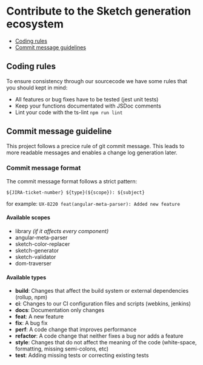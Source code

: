 # Contribute to the Sketch generation ecosystem

* [Coding rules](#coding-rules)
* [Commit message guidelines](#commit-message-guideline)

## Coding rules

To ensure consistency through our sourcecode we have some rules that you should kept in mind:

* All features or bug fixes have to be tested (jest unit tests)
* Keep your functions documentated with JSDoc comments
* Lint your code with the ts-lint `npm run lint`

## Commit message guideline

This project follows a precice rule of git commit message. This leads to more readable messages and enables a change log generation later.

### Commit message format

The commit message format follows a strict pattern:

`${JIRA-ticket-number} ${type}(${scope}): ${subject}`

for example: `UX-8220 feat(angular-meta-parser): Added new feature`

#### Available scopes

* library *(if it affects every component)*
* angular-meta-parser
* sketch-color-replacer
* sketch-generator
* sketch-validator
* dom-traverser

#### Available types

* **build**: Changes that affect the build system or external dependencies (rollup, npm)
* **ci**: Changes to our CI configuration files and scripts (webkins, jenkins)
* **docs**: Documentation only changes
* **feat**: A new feature
* **fix**: A bug fix
* **perf**: A code change that improves performance
* **refactor**: A code change that neither fixes a bug nor adds a feature
* **style**: Changes that do not affect the meaning of the code (white-space, formatting, missing semi-colons, etc)
* **test**: Adding missing tests or correcting existing tests
